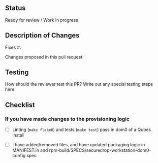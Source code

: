 ## Status

Ready for review / Work in progress

## Description of Changes

Fixes #.

Changes proposed in this pull request:

## Testing

How should the reviewer test this PR?
Write out any special testing steps here.

## Checklist

### If you have made changes to the provisioning logic

- [ ] Linting (`make flake8`) and tests (`make test`) pass in dom0 of a Qubes install

- [ ] I have added/removed files, and have updated packaging logic in MANIFEST.in and rpm-build/SPECS/securedrop-workstation-dom0-config.spec
